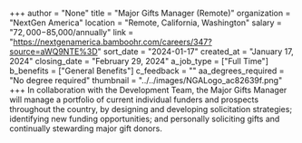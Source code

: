 +++
author = "None"
title = "Major Gifts Manager (Remote)"
organization = "NextGen America"
location = "Remote, California, Washington"
salary = "$72,000-$85,000/annually"
link = "https://nextgenamerica.bamboohr.com/careers/347?source=aWQ9NTE%3D"
sort_date = "2024-01-17"
created_at = "January 17, 2024"
closing_date = "February 29, 2024"
a_job_type = ["Full Time"]
b_benefits = ["General Benefits"]
c_feedback = ""
aa_degrees_required = "No degree required"
thumbnail = "../../images/NGALogo_ac82639f.png"
+++
In collaboration with the Development Team, the Major Gifts Manager will manage a portfolio of current individual funders and prospects throughout the country, by designing and developing solicitation strategies; identifying new funding opportunities; and personally soliciting gifts and continually stewarding major gift donors.